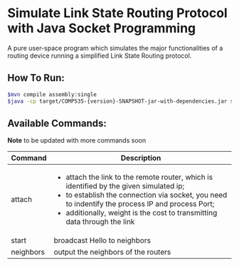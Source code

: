 # Simulate Link State Routing Protocol with Java Socket Programming

A pure user-space program which simulates the major functionalities of a routing device running a simplified Link State Routing protocol.

## How To Run:

```bash
$mvn compile assembly:single
$java -cp target/COMP535-{version}-SNAPSHOT-jar-with-dependencies.jar socs.network.Main conf/router{number}.conf

```

## Available Commands:
**Note**
to be updated with more commands soon

| Command   | Description                                                                                                                                                                                                                                                |
|-----------|------------------------------------------------------------------------------------------------------------------------------------------------------------------------------------------------------------------------------------------------------------|
| attach    | <ul><li> attach the link to the remote router, which is identified by the given simulated ip; </li><li> to establish the connection via socket, you need to indentify the process IP and process Port;</li><li> additionally, weight is the cost to transmitting data through the link</li></ul> |
| start     | broadcast Hello to neighbors                                                                                                                                                                                                                               |
| neighbors | output the neighbors of the routers                                                                                                                                                                                                                        |